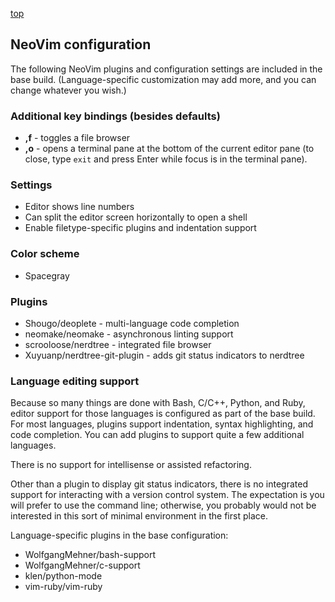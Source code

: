 [top](README.md)

## NeoVim configuration 

The following NeoVim plugins and configuration settings are included in the base build. (Language-specific customization may add more, and you can change whatever you wish.) 

### Additional key bindings (besides defaults) 

- **,f** - toggles a file browser 
- **,o** - opens a terminal pane at the bottom of the current editor pane (to close, type ```exit``` and press Enter while focus is in the terminal pane).

### Settings 

- Editor shows line numbers
- Can split the editor screen horizontally to open a shell
- Enable filetype-specific plugins and indentation support

### Color scheme

- Spacegray

### Plugins 

- Shougo/deoplete - multi-language code completion 
- neomake/neomake - asynchronous linting support
- scrooloose/nerdtree - integrated file browser
- Xuyuanp/nerdtree-git-plugin - adds git status indicators to nerdtree

### Language editing support 

Because so many things are done with Bash, C/C++, Python, and Ruby, editor support for those languages is configured as part of the base build. For most languages, plugins support indentation, syntax highlighting, and code completion. You can add plugins to support quite a few additional languages.

There is no support for intellisense or assisted refactoring. 

Other than a plugin to display git status indicators, there is no integrated support for interacting with a version control system. The expectation is you will prefer to use the command line; otherwise, you probably would not be interested in this sort of minimal environment in the first place. 

Language-specific plugins in the base configuration:

- WolfgangMehner/bash-support
- WolfgangMehner/c-support
- klen/python-mode
- vim-ruby/vim-ruby

